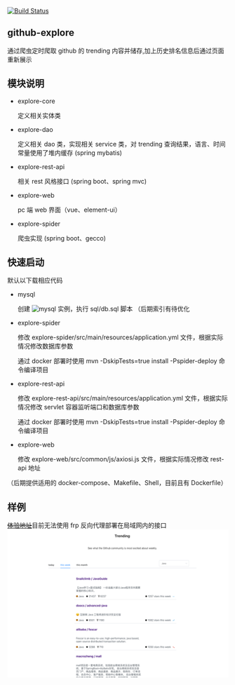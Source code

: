 [![Build Status](https://travis-ci.org/Sunnus3/github-explore.svg?branch=master)](https://travis-ci.org/Sunnus3/github-explore)
## github-explore
   通过爬虫定时爬取 github 的 trending 内容并储存,加上历史排名信息后通过页面重新展示

## 模块说明

   - explore-core
   
        定义相关实体类
   - explore-dao
   
        定义相关 dao 类，实现相关 service 类，对 trending 查询结果，语言、时间常量使用了堆内缓存 (spring mybatis)
   - explore-rest-api
        
        相关 rest 风格接口 (spring boot、spring mvc)
   - explore-web
        
        pc 端 web 界面（vue、element-ui）
   - explore-spider
    
        爬虫实现 (spring boot、gecco)
        
## 快速启动
   
   默认以下载相应代码
   
   - mysql
        
        创建 ![mysql](mysql) 实例，执行 sql/db.sql 脚本 （后期索引有待优化
   - explore-spider
        
        修改 explore-spider/src/main/resources/application.yml 文件，根据实际情况修改数据库参数
        
        通过 docker 部署时使用 mvn -DskipTests=true install -Pspider-deploy 命令编译项目
   - explore-rest-api
        
        修改 explore-rest-api/src/main/resources/application.yml 文件，根据实际情况修改 servlet 容器监听端口和数据库参数
        
        通过 docker 部署时使用 mvn -DskipTests=true install -Pspider-deploy 命令编译项目
   - explore-web

        修改 explore-web/src/common/js/axiosi.js 文件，根据实际情况修改 rest-api 地址
    
   （后期提供适用的 docker-compose、Makefile、Shell，目前且有 Dockerfile）
   
## 样例
[~~体验地址~~](https://www.sunnus3.top)目前无法使用 frp 反向代理部署在局域网内的接口
![demo](doc/page.png)
